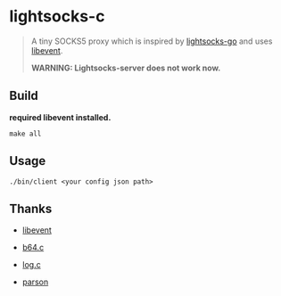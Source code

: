 # lightsocks-c

> A tiny SOCKS5 proxy which is inspired by [lightsocks-go](https://github.com/gwuhaolin/lightsocks) and uses [libevent](http://libevent.org/).
> 
> **WARNING: Lightsocks-server does not work now.**

## Build
 
**required libevent installed.**

```shell
make all
```

## Usage

``` shell
./bin/client <your config json path>
```

## Thanks

- [libevent](http://libevent.org/)

- [b64.c](https://github.com/littlstar/b64.c)

- [log.c](https://github.com/rxi/log.c)

- [parson](https://github.com/kgabis/parson)
